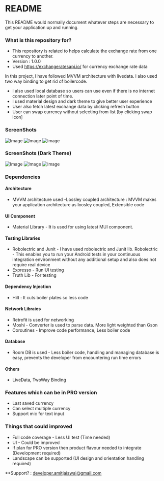 # README #


This README would normally document whatever steps are necessary to get your application up and running.

### What is this repository for? ###

* This repository is related to helps calculate the exchange rate from one currency to another.
* Version : 1.0.0
* Used https://exchangeratesapi.io/ for currency exchange rate data

In this project, I have followed MVVM architecture with livedata. I also used two way binding to get rid of boilercode.
- I also used local database so users can use even if there is no internet connection later point of time. 
- I used material design and dark theme to give better user experience
- User also fetch latest exchange data by clicking refresh button
- User can swap currency without selecting from list [by clicking swap icon]


### ScreenShots ###
![Image](https://imgur.com/FdR579T.png)
![Image](https://imgur.com/nofWA7P.png)
![Image](https://imgur.com/WOxcvjj.png)

### ScreenShots (Dark Theme) ###
![Image](https://imgur.com/34ZW5K1.png)
![Image](https://imgur.com/AZCDGgz.png)
![Image](https://imgur.com/hbyTgUC.png)


### Dependencies ###
#### Architecture ####
* MVVM architecture used -Lossley coupled architecture : MVVM makes your application architecture as loosley coupled, Extensible code

#### UI Component ####
* Material Library - It is used for using latest MUI component.

#### Testing Libraries ####
* Robolectric and Junit - I have used robolectric and Junit lib. Robolectric - This enables you to run your Android tests in your continuous integration environment without any additional setup and also does not require real device
* Expresso - Run UI testing
* Truth Lib - For testing

#### Dependency Injection ####
* Hilt : It cuts boiler plates so less code

#### Network Libraies ####
* Retrofit is used for networking
* Moshi - Converter is used to parse data. More light weighted than Gson 
* Coroutines - Improve code performance, Less boiler code

#### Database  ####
* Room DB is used - Less boiler code, handling and managing database is easy, prevents the developer from encountering run time errors

#### Others  ####
* LiveData, TwoWay Binding

### Features which can be in PRO version ### 
* Last saved currency
* Can select multiple currency
* Support mic for text input

### Things that could improved ### 
* Full code coverage - Less UI test (Time needed)
* UI - Could be improved
* If plan for PRO version then product flavour needed to integrate (Development required)
* Landscape can be supported (UI design and orientation handling required) 

**Support? : <developer.amitjaiswal@gmail.com>
